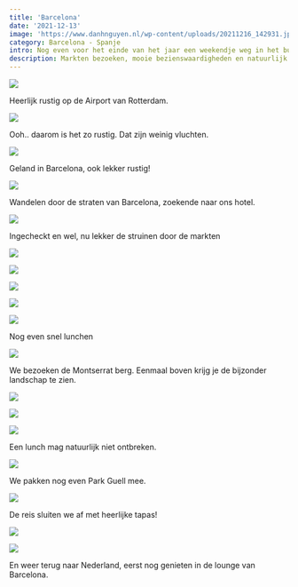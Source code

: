 ```yaml
---
title: 'Barcelona'
date: '2021-12-13'
image: 'https://www.danhnguyen.nl/wp-content/uploads/20211216_142931.jpeg'
category: Barcelona - Spanje
intro: Nog even voor het einde van het jaar een weekendje weg in het buitenland.
description: Markten bezoeken, mooie bezienswaardigheden en natuurlijk lekker eten.
---
```


![](https://www.danhnguyen.nl/wp-content/uploads/20211213_103439.jpeg)

Heerlijk rustig op de Airport van Rotterdam.

![](https://www.danhnguyen.nl/wp-content/uploads/20211213_104349.jpg)

Ooh.. daarom is het zo rustig. Dat zijn weinig vluchten.

![](https://www.danhnguyen.nl/wp-content/uploads/20211213_142555.jpg)

Geland in Barcelona, ook lekker rustig!

![](https://www.danhnguyen.nl/wp-content/uploads/20211213_163454.jpg)

Wandelen door de straten van Barcelona, zoekende naar ons hotel.

![](https://www.danhnguyen.nl/wp-content/uploads/20211214_095620.jpeg)

Ingecheckt en wel, nu lekker de struinen door de markten

![](https://www.danhnguyen.nl/wp-content/uploads/20211214_093637.jpeg)

![](https://www.danhnguyen.nl/wp-content/uploads/20211214_093830.jpeg)

![](https://www.danhnguyen.nl/wp-content/uploads/20211214_093849.jpg)

![](https://www.danhnguyen.nl/wp-content/uploads/20211214_095330.jpeg)

![](https://www.danhnguyen.nl/wp-content/uploads/20211216_150601.jpg)

Nog even snel lunchen

![](https://www.danhnguyen.nl/wp-content/uploads/20211215_115632.jpeg)

We bezoeken de Montserrat berg. Eenmaal boven krijg je de bijzonder landschap te zien.

![](https://www.danhnguyen.nl/wp-content/uploads/20211215_123146.jpeg)

![](https://www.danhnguyen.nl/wp-content/uploads/20211215_123111.jpeg)

![](https://www.danhnguyen.nl/wp-content/uploads/20211215_154702.jpg)

Een lunch mag natuurlijk niet ontbreken.

![](https://www.danhnguyen.nl/wp-content/uploads/20211216_142931.jpeg)

We pakken nog even Park Guell mee.

![](https://www.danhnguyen.nl/wp-content/uploads/20211216_195848.jpg)

De reis sluiten we af met heerlijke tapas!

![](https://www.danhnguyen.nl/wp-content/uploads/20211216_200813.jpg)

![](https://www.danhnguyen.nl/wp-content/uploads/20211217_131143.jpeg)

En weer terug naar Nederland, eerst nog genieten in de lounge van Barcelona.
